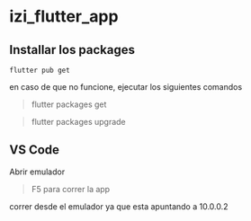 # izi_flutter_app

## Installar los packages

`flutter pub get`

en caso de que no funcione, ejecutar los siguientes comandos

> flutter packages get

> flutter packages upgrade

## VS Code
Abrir emulador 
> F5 para correr la app

correr desde el emulador ya que esta apuntando a 10.0.0.2


